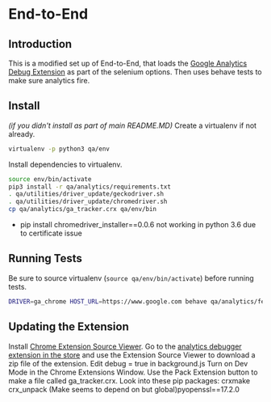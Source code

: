 # End-to-End

## Introduction

This is a modified set up of End-to-End, that loads the
[Google Analytics Debug Extension](https://chrome.google.com/webstore/detail/google-analytics-debugger/jnkmfdileelhofjcijamephohjechhna/related?hl=en)
as part of the selenium options. Then uses behave tests to make sure
analytics fire.


## Install

*(if you didn't install as part of main README.MD)*
Create a virtualenv if not already.

```bash
virtualenv -p python3 qa/env
```

Install dependencies to virtualenv.

```bash
source env/bin/activate
pip3 install -r qa/analytics/requirements.txt
. qa/utilities/driver_update/geckodriver.sh
. qa/utilities/driver_update/chromedriver.sh
cp qa/analytics/ga_tracker.crx qa/env/bin
```

* pip install chromedriver_installer==0.0.6 not working in python 3.6 due to certificate issue


## Running Tests

Be sure to source virtualenv (```source qa/env/bin/activate```) before running tests.

```bash
DRIVER=ga_chrome HOST_URL=https://www.google.com behave qa/analytics/features
```


## Updating the Extension

Install [Chrome Extension Source Viewer](https://chrome.google.com/webstore/detail/chrome-extension-source-v/jifpbeccnghkjeaalbbjmodiffmgedin).
Go to the [analytics debugger extension in the store](https://chrome.google.com/webstore/detail/google-analytics-debugger/jnkmfdileelhofjcijamephohjechhna/related?hl=en)
and use the Extension Source Viewer to download a zip file of the extension.
Edit debug = true in background.js
Turn on Dev Mode in the Chrome Extensions Window. Use the Pack Extension button to make a file called ga_tracker.crx.
Look into these pip packages:
crxmake
crx_unpack
(Make seems to depend on but global)pyopenssl==17.2.0
